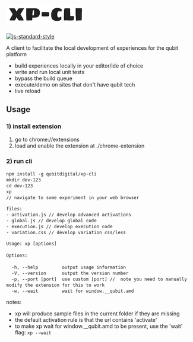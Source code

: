 # ![xp-logo](./logo.png)

[![js-standard-style](https://img.shields.io/badge/code%20style-standard-brightgreen.svg)](http://standardjs.com/)

A client to facilitate the local development of experiences for the qubit platform

- build experiences locally in your editor/ide of choice
- write and run local unit tests
- bypass the build queue
- execute/demo on sites that don't have qubit tech
- live reload


## Usage

### 1) install extension
1. go to chrome://extensions
2. load and enable the extension at ./chrome-extension

### 2) run cli
```
npm install -g qubitdigital/xp-cli
mkdir dev-123
cd dev-123
xp
// navigate to some experiment in your web browser
```

```
files:
- activation.js // develop advanced activations
- global.js // develop global code
- execution.js // develop execution code
- variation.css // develop variation css/less
```

```
Usage: xp [options]

Options:

  -h, --help         output usage information
  -V, --version      output the version number
  -p, --port [port]  use custom [port] //  note you need to manually modify the extension for this to work
  -w, --wait         wait for window.__qubit.amd
```

notes:
- xp will produce sample files in the current folder if they are missing
- the default activation rule is that the url contains 'activate'
- to make xp wait for window.__qubit.amd to be present, use the 'wait' flag: ``` xp --wait ```

